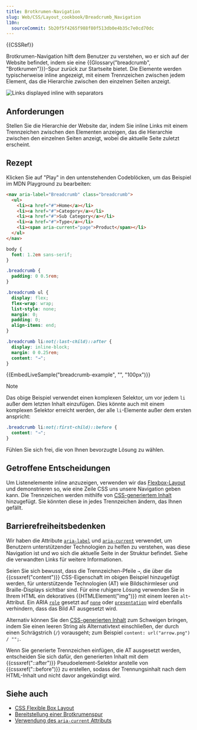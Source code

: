 ```yaml
---
title: Brotkrumen-Navigation
slug: Web/CSS/Layout_cookbook/Breadcrumb_Navigation
l10n:
  sourceCommit: 5b20f5f4265f988f80f513db0e4b35c7e0cd70dc
---
```


{{CSSRef}}

Brotkrumen-Navigation hilft dem Benutzer zu verstehen, wo er sich auf der Website befindet, indem sie eine {{Glossary("breadcrumb", "Brotkrumen")}}-Spur zurück zur Startseite bietet. Die Elemente werden typischerweise inline angezeigt, mit einem Trennzeichen zwischen jedem Element, das die Hierarchie zwischen den einzelnen Seiten anzeigt.

![Links displayed inline with separators](breadcrumb-navigation.png)

## Anforderungen

Stellen Sie die Hierarchie der Website dar, indem Sie inline Links mit einem Trennzeichen zwischen den Elementen anzeigen, das die Hierarchie zwischen den einzelnen Seiten anzeigt, wobei die aktuelle Seite zuletzt erscheint.

## Rezept

Klicken Sie auf "Play" in den untenstehenden Codeblöcken, um das Beispiel im MDN Playground zu bearbeiten:

```html live-sample___breadcrumb-example
<nav aria-label="Breadcrumb" class="breadcrumb">
  <ul>
    <li><a href="#">Home</a></li>
    <li><a href="#">Category</a></li>
    <li><a href="#">Sub Category</a></li>
    <li><a href="#">Type</a></li>
    <li><span aria-current="page">Product</span></li>
  </ul>
</nav>
```

```css live-sample___breadcrumb-example
body {
  font: 1.2em sans-serif;
}

.breadcrumb {
  padding: 0 0.5rem;
}

.breadcrumb ul {
  display: flex;
  flex-wrap: wrap;
  list-style: none;
  margin: 0;
  padding: 0;
  align-items: end;
}

.breadcrumb li:not(:last-child)::after {
  display: inline-block;
  margin: 0 0.25rem;
  content: "→";
}
```

{{EmbedLiveSample("breadcrumb-example", "", "100px")}}

> [!NOTE]
> Das obige Beispiel verwendet einen komplexen Selektor, um vor jedem `li` außer dem letzten Inhalt einzufügen. Dies könnte auch mit einem komplexen Selektor erreicht werden, der alle `li`-Elemente außer dem ersten anspricht:
>
> ```css
> .breadcrumb li:not(:first-child)::before {
>   content: "→";
> }
> ```
>
> Fühlen Sie sich frei, die von Ihnen bevorzugte Lösung zu wählen.

## Getroffene Entscheidungen

Um Listenelemente inline anzuzeigen, verwenden wir das [Flexbox-Layout](/de/docs/Learn_web_development/Core/CSS_layout/Flexbox) und demonstrieren so, wie eine Zeile CSS uns unsere Navigation geben kann. Die Trennzeichen werden mithilfe von [CSS-generiertem Inhalt](/de/docs/Web/CSS/CSS_generated_content) hinzugefügt. Sie könnten diese in jedes Trennzeichen ändern, das Ihnen gefällt.

## Barrierefreiheitsbedenken

Wir haben die Attribute [`aria-label`](/de/docs/Web/Accessibility/ARIA/Attributes/aria-label) und [`aria-current`](/de/docs/Web/Accessibility/ARIA/Attributes/aria-current) verwendet, um Benutzern unterstützender Technologien zu helfen zu verstehen, was diese Navigation ist und wo sich die aktuelle Seite in der Struktur befindet. Siehe die verwandten Links für weitere Informationen.

Seien Sie sich bewusst, dass die Trennzeichen-Pfeile `→`, die über die {{cssxref("content")}} CSS-Eigenschaft im obigen Beispiel hinzugefügt werden, für unterstützende Technologien (AT) wie Bildschirmleser und Braille-Displays sichtbar sind. Für eine ruhigere Lösung verwenden Sie in Ihrem HTML ein dekoratives {{HTMLElement("img")}} mit einem leeren `alt`-Attribut. Ein ARIA [`role`](/de/docs/Web/Accessibility/ARIA/Roles) gesetzt auf [`none`](/de/docs/Web/Accessibility/ARIA/Roles/none_role) oder [`presentation`](/de/docs/Web/Accessibility/ARIA/Roles/presentation_role) wird ebenfalls verhindern, dass das Bild AT ausgesetzt wird.

Alternativ können Sie den [CSS-generierten Inhalt](/de/docs/Web/CSS/CSS_generated_content) zum Schweigen bringen, indem Sie einen leeren String als Alternativtext einschließen, der durch einen Schrägstrich (`/`) vorausgeht; zum Beispiel `content: url("arrow.png") / "";`.

Wenn Sie generierte Trennzeichen einfügen, die AT ausgesetzt werden, entscheiden Sie sich dafür, den generierten Inhalt mit dem {{cssxref("::after")}} Pseudoelement-Selektor anstelle von {{cssxref("::before")}} zu erstellen, sodass der Trennungsinhalt nach dem HTML-Inhalt und nicht davor angekündigt wird.

## Siehe auch

- [CSS Flexible Box Layout](/de/docs/Web/CSS/CSS_flexible_box_layout)
- [Bereitstellung einer Brotkrumenspur](https://www.w3.org/TR/WCAG20-TECHS/G65.html)
- [Verwendung des `aria-current` Attributs](https://tink.uk/using-the-aria-current-attribute/)

